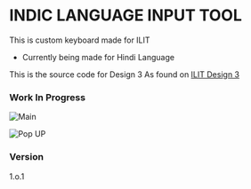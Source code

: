 # INDIC LANGUAGE  INPUT TOOL

This is custom keyboard made for ILIT

  - Currently being made for Hindi Language
 
This is the source code for Design 3 As found on [ILIT Design 3](https://github.com/BuildmLearn/Indic-Language-Input-Tool-ILIT/tree/master/Designs/SampleDesigns/Diacritic_Pop_up_Design3)




### Work In Progress

![Main]({{site.baseurl}}/temp/images/Screenshot_2016-05-11-00-47-08[1].png)



![Pop UP]({{site.baseurl}}temp/images/Screenshot_2016-05-11-00-08-38%5B1%5D.png)

### Version
1.o.1
